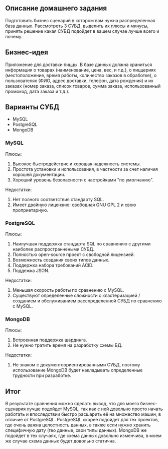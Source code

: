 ## Описание домашнего задания
Подготовить бизнес сценарий в котором вам нужна распределенная база данных. Рассмотреть 3 СУБД, выделить их плюсы и минусы, принять решение какая СУБД подойдет в вашем случае лучше всего и почему.

## Бизнес-идея
Приложение для доставки пиццы. В базе данных должна храниться информация о товарах (наименование, цена, вес, и т.д.), о пиццериях (местоположение, время работы, количество заказов в обработке), о пользователях (ФИО, адрес доставки, телефон, дата рождения) и их заказах (номер заказа, список товаров, сумма заказа, использованный промокод, дата заказа и т.д.).

## Варианты СУБД
  - MySQL
  - PostgreSQL
  - MongoDB

### MySQL
Плюсы:
  1. Высокое быстродействие и хорошая надежность системы.
  2. Простота установки и использования, в частности за счет наличия хорошей документации.
  3. Хороший уровень безопасности с настройками "по умолчанию".

Недостатки:
  1. Нет полного соответствия стандарту SQL.
  2. Имеет двойную лицензию: свободная GNU GPL 2 и свою проприетарную.

### PostgreSQL
Плюсы:
  1. Наилучшая поддержка стандарта SQL по сравнению с другими наиболее распространнеными СУБД.
  2. Полностью open-source проект с свободной лицензией. 
  3. Возможность создания своих типов данных.
  4. Поддержка набора требований ACID.
  5. Поддежка JSON.

Недостатки:
  1. Меньшая скорость работы по сравнению с MySQL.
  2. Существуют определенные сложности с кластеризацией / созданием и обслуживанием расспределенной СУБД по сравнению с MySQL.

### MongoDB
Плюсы:
  1. Встроенная поддержка шардинга.
  2. Не нужно тратить время на разработку схемы БД.

Недостатки:
  1. Не знаком с документоориентированными СУБД, поэтому использование MongoDB будет накладывать определенные трудности при разработке.

## Итог
В результате сравнения можно сделать вывод, что для моего бизнес-сценария лучше подойдет MySQL, так как с ней довольно просто начать работать и впоследствии быстро расшарить её на множество машин, в отличие от PostgreSQL. PostgreSQL скорее подойдет для тех проектов, где очень важна целостность данных, а также если нужно хранить специфичную дату (гео данные, свои типы данных). MongoDB же подойдет в тех случаях, где схема данных довольно изменчива, в моем же случае схема данных будет довольно статична.

